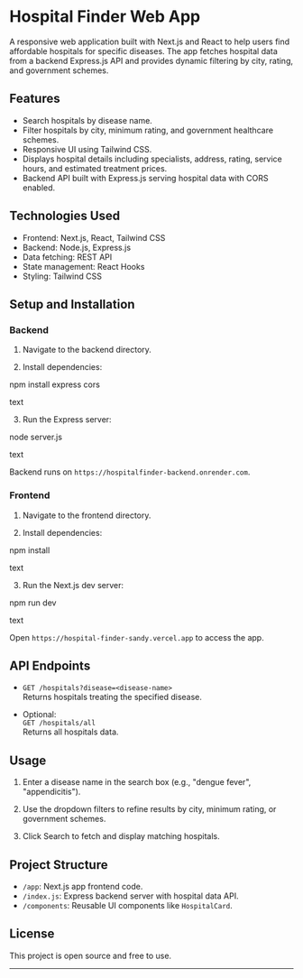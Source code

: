 # Hospital Finder Web App

A responsive web application built with Next.js and React to help users find affordable hospitals for specific diseases. The app fetches hospital data from a backend Express.js API and provides dynamic filtering by city, rating, and government schemes.

## Features

- Search hospitals by disease name.
- Filter hospitals by city, minimum rating, and government healthcare schemes.
- Responsive UI using Tailwind CSS.
- Displays hospital details including specialists, address, rating, service hours, and estimated treatment prices.
- Backend API built with Express.js serving hospital data with CORS enabled.

## Technologies Used

- Frontend: Next.js, React, Tailwind CSS
- Backend: Node.js, Express.js
- Data fetching: REST API
- State management: React Hooks
- Styling: Tailwind CSS

## Setup and Installation

### Backend

1. Navigate to the backend directory.

2. Install dependencies:

npm install express cors

text

3. Run the Express server:

node server.js

text

Backend runs on `https://hospitalfinder-backend.onrender.com`.

### Frontend

1. Navigate to the frontend directory.

2. Install dependencies:

npm install

text

3. Run the Next.js dev server:

npm run dev

text

Open `https://hospital-finder-sandy.vercel.app` to access the app.

## API Endpoints

- `GET /hospitals?disease=<disease-name>`  
  Returns hospitals treating the specified disease.

- Optional:  
  `GET /hospitals/all`  
  Returns all hospitals data.

## Usage

1. Enter a disease name in the search box (e.g., "dengue fever", "appendicitis").

2. Use the dropdown filters to refine results by city, minimum rating, or government schemes.

3. Click Search to fetch and display matching hospitals.

## Project Structure

- `/app`: Next.js app frontend code.
- `/index.js`: Express backend server with hospital data API.
- `/components`: Reusable UI components like `HospitalCard`.

## License

This project is open source and free to use.

---
